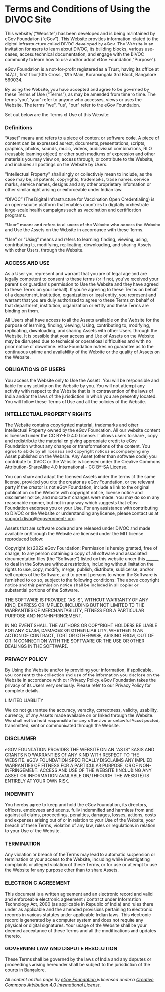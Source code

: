 # Terms and Conditions of Using the DIVOC Site

This website/ (“Website”) has been developed and is being maintained by eGov Foundation (“eGov”). This Website provides information related to the digital infrastructure called DIVOC developed by eGov. The Website is an invitation for users to learn about DIVOC, its building blocks, various use-cases, access technical documentation, and engage with the DIVOC community to learn how to use and/or adopt eGov Foundation(“Purpose”).

eGov Foundation is a not-for-profit registered as a Trust, having its office at 147/J , first floor,10th Cross , 12th Main, Koramangala 3rd Block, Bangalore 560034.

By using the Website, you have accepted and agree to be governed by these Terms of Use (“Terms”), as may be amended from time to time. The terms ‘you’, ‘your’ refer to anyone who accesses, views or uses the Website. The terms "we", "us", "our" refer to the eGov Foundation.

Set out below are the Terms of Use of this Website:

### Definitions

“Asset” means and refers to a piece of content or software code. A piece of content can be expressed as text, documents, presentations, scripts, graphics, photos, sounds, music, videos, audiovisual combinations, RLO (reusable learning object) or other such mediums of expression and other materials you may view on, access through, or contribute to the Website, and includes all postings on the Website by Users.

"Intellectual Property" shall singly or collectively mean to include, as the case may be, all patents, copyrights, trademarks, trade names, service marks, service names, designs and any other proprietary information or other similar right arising or enforceable under Indian law.

“DIVOC” (The Digital Infrastructure for Vaccination Open Credentialing) is an open-source platform that enables countries to digitally orchestrate large-scale health campaigns such as vaccination and certification programs.

“User” means and refers to all users of the Website who access the Website and Use the Assets on the Website in accordance with these Terms.

“Use” or “Using” means and refers to learning, finding, viewing, using, contributing to, modifying, replicating, downloading, and sharing Assets with other Users, through the Website.

### ACCESS AND USE

As a User you represent and warrant that you are of legal age and are legally competent to consent to these terms (or if not, you've received your parent's or guardian's permission to Use the Website and they have agreed to these Terms on your behalf). If you’re agreeing to these Terms on behalf of a department, institution, organization or legal entity, you represent and warrant that you are duly authorized to agree to these Terms on behalf of that department, institution, organization or entity and these Terms are binding on them.

All Users shall have access to all the Assets available on the Website for the purpose of learning, finding, viewing, Using, contributing to, modifying, replicating, downloading, and sharing Assets with other Users, through the Website. It is possible that your access and Use of Assets on the Website may be disrupted due to technical or operational difficulties and with no prior notice of downtime. eGov Foundation makes no guarantee as to the continuous uptime and availability of the Website or the quality of Assets on the Website.

### OBLIGATIONS OF USERS

You access the Website only to Use the Assets. You will be responsible and liable for any activity on the Website by you. You will not attempt any activity with respect to the Website that is in contravention of the laws of India and/or the laws of the jurisdiction in which you are presently located. You will follow these Terms of Use and all the policies of the Website.

### INTELLECTUAL PROPERTY RIGHTS

The Website contains copyrighted material, trademarks and other Intellectual Property owned by the eGov Foundation. All our website content is licensed under the CC BY-ND 4.0 License. It allows users to share , copy and redistribute the material on giving appropriate credit to eGov Foundation without any changes or transformations of the content. You agree to abide by all licenses and copyright notices accompanying any Asset published on the Website. Any Asset (other than software code) you contribute to DIVOC or the Website is licensed under the Creative Commons Attribution-ShareAlike 4.0 International - CC BY-SA License.

You can share and adapt the licensed Assets under the terms of the same license, provided you cite the creator as eGov Foundation, or the relevant party if the creator is not eGov Foundation, include a link to the original publication on the Website with copyright notice, license notice and disclaimer notice, and indicate if changes were made. You may do so in any reasonable manner, but not in any way which suggests that eGov Foundation endorses you or your Use. For any assistance with contributing to DIVOC or the Website or understanding any license, please contact us at support.divoc@egovernments.org.

Assets that are software code and are released under DIVOC and made available on/through the Website are licensed under the MIT license reproduced below:

Copyright (c) 2022 eGov Foundation: Permission is hereby granted, free of charge, to any person obtaining a copy of all software and associated documentation files (the "Software") listed on this website under this \_\_\_\_\_\_, to deal in the Software without restriction, including without limitation the rights to use, copy, modify, merge, publish, distribute, sublicense, and/or sell copies of the Software, and to permit persons to whom the Software is furnished to do so, subject to the following conditions: The above copyright notice and this permission notice shall be included in all copies or substantial portions of the Software.

THE SOFTWARE IS PROVIDED "AS IS", WITHOUT WARRANTY OF ANY KIND, EXPRESS OR IMPLIED, INCLUDING BUT NOT LIMITED TO THE WARRANTIES OF MERCHANTABILITY, FITNESS FOR A PARTICULAR PURPOSE AND NON-INFRINGEMENT.

IN NO EVENT SHALL THE AUTHORS OR COPYRIGHT HOLDERS BE LIABLE FOR ANY CLAIM, DAMAGES OR OTHER LIABILITY, WHETHER IN AN ACTION OF CONTRACT, TORT OR OTHERWISE, ARISING FROM, OUT OF OR IN CONNECTION WITH THE SOFTWARE OR THE USE OR OTHER DEALINGS IN THE SOFTWARE.

### PRIVACY POLICY

By Using the Website and/or by providing your information, if applicable, you consent to the collection and use of the information you disclose on the Website in accordance with our Privacy Policy. eGov Foundation takes the privacy of its Users very seriously. Please refer to our Privacy Policy for complete details.

LIMITED LIABILITY

We do not guarantee the accuracy, veracity, correctness, validity, usability, currency, of any Assets made available on or linked through the Website. We shall not be held responsible for any offensive or unlawful Asset posted, transmitted, sent or communicated through the Website.

### DISCLAIMER

eGOV FOUNDATION PROVIDES THE WEBSITE ON AN "AS IS" BASIS AND GRANTS NO WARRANTIES OF ANY KIND WITH RESPECT TO THE WEBSITE. eGOV FOUNDATION SPECIFICALLY DISCLAIMS ANY IMPLIED WARRANTIES OF FITNESS FOR A PARTICULAR PURPOSE, OR OF NON-INFRINGEMENT. ACCESS AND USE OF THE WEBSITE (INCLUDING ANY ASSET OR INFORMATION AVAILABLE ON/THROUGH THE WEBSITE) IS ENTIRELY AT YOUR OWN RISK.

### INDEMNITY

You hereby agree to keep and hold the eGov Foundation, its directors, officers, employees and agents, fully indemnified and harmless from and against all claims, proceedings, penalties, damages, losses, actions, costs and expenses arising out of or in relation to your Use of the Website, your breach of these Terms, violation of any law, rules or regulations in relation to your Use of the Website.

### TERMINATION

Any violation or breach of the Terms may lead to automatic suspension or termination of your access to the Website, including while investigating complaints or alleged violation of these Terms, or for use or attempt to use the Website for any purpose other than to share Assets.

### ELECTRONIC AGREEMENT

This document is a written agreement and an electronic record and valid and enforceable electronic agreement / contract under Information Technology Act, 2000 (as applicable in Republic of India) and rules there under as applicable and the amended provisions pertaining to electronic records in various statutes under applicable Indian laws. This electronic record is generated by a computer system and does not require any physical or digital signatures. Your usage of the Website shall be your deemed acceptance of these Terms and all the modifications and updates thereto.

### GOVERNING LAW AND DISPUTE RESOLUTION

These Terms shall be governed by the laws of India and any disputes or proceedings arising hereunder shall be subject to the jurisdiction of the courts in Bangalore.



_All content on this page by_ [_eGov Foundation_ ](https://egov.org.in/)_is licensed under a_ [_Creative Commons Attribution 4.0 International License_](http://creativecommons.org/licenses/by/4.0/)_._
